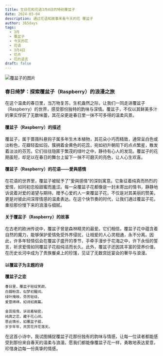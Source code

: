 ```yaml
---
title: 生日花和花语3月4日的特别覆盆子
date: 2024-03-04
description: 通过花语和故事来看今天的花 覆盆子
author: 365days
tags:
  - 3月
  - 覆盆子
  - 今天的花
  - 花语
  - 3月4日
  - 花卉
  - 花的语言
draft: false
---
```



![覆盆子的图片](https://cdn.pixabay.com/photo/2014/06/13/10/16/raspberry-368159_960_720.jpg#center#center)


### 春日绮梦：探索覆盆子（Raspberry）的浪漫之旅

在这个温柔的春日里，当万物复苏，生机盎然之际，让我们一同走进覆盆子（Raspberry）的世界，感受那份独特的韵味与深情。覆盆子，不仅以其鲜美多汁的果实俘获了无数味蕾，其花朵更是春日里一抹不可多得的温柔风景。

#### 覆盆子（Raspberry）的描述

覆盆子，属于蔷薇科悬钩子属多年生木本植物，其花朵小巧而精致，通常呈白色或淡粉色，花瓣轻盈如羽，簇拥着金黄色的花蕊，宛如初升朝阳下的点点繁星，散发着淡淡的芬芳。它们往往隐匿于繁茂的绿叶之中，静待有心人的发现。覆盆子的花期虽短，却足以在春日的舞台上留下一抹不可磨灭的亮色，让人心生欢喜。

#### 覆盆子（Raspberry）的花语——愛與感情

在花语的世界里，覆盆子被赋予了“愛與感情”的深刻寓意。它象征着纯真而热烈的爱情，如同初恋般甜蜜而羞涩。每一朵覆盆子花都像是一封未寄出的情书，静静地诉说着对爱的渴望与期待。赠予心爱的人一束覆盆子花，不仅是对其美丽的赞美，更是对彼此间深厚情感的温柔表达。在这个快节奏的时代，让我们通过覆盆子花，重拾那份慢下来的浪漫与细腻。

#### 关于覆盆子（Raspberry）的故事

在古老的欧洲传说中，覆盆子曾是森林精灵的最爱。它们相信，覆盆子花中蕴含着自然的魔力，能够保护爱情免受外界侵扰，让相爱的人心灵相通，永不分离。因此，许多年轻情侣会在覆盆子盛开的季节，手牵手漫步于花海之中，许下永恒的誓言，祈求爱情如同覆盆子花般纯洁而长久。此外，覆盆子还因其丰富的营养价值，在历史长河中成为了贵族餐桌上的珍馐，见证了无数宫廷宴会的奢华与浪漫。

#### 以覆盆子为主题的诗

**覆盆子之恋**

	春日里，覆盆子轻绽笑颜，  
	白瓣粉蕊，似梦初醒间。  
	绿叶掩映，芬芳轻绕，  
	爱意绵绵，如诗如画篇。
	
	金蕊摇曳，诉说着秘密，  
	纯真之恋，藏于花心间。  
	愿此情长，如覆盆子甜，  
	岁岁年年，共赏花开花落天。

在这首小诗中，我试图捕捉覆盆子花那份独有的韵味与情感，让每一位读者都能感受到那份来自春天的温柔与浪漫。愿我们都能像覆盆子花一样，勇敢地表达爱意，珍惜身边每一份真挚的情感。



